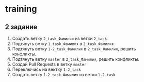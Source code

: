 # training

## 2 задание

1. Создать ветку `2_task_Фамилия`  из ветки `2_task` 
2. Подтянуть ветку `1_task_Фамилия` в `2_task_Фамилия`
3. Подтянуть ветку `1-2_task_Фамилия` в `2_task_Фамилия`, решить конфликты.
4. Подтянуть ветку `master` в `2_task_Фамилия`, решить конфликты.
5. Создай Pull Requests в ветку `master`
8. Переключись на вектку `1-2_task`
9. Создать ветку `1-2_task_Фамилия`  из ветки `1-2_task` 